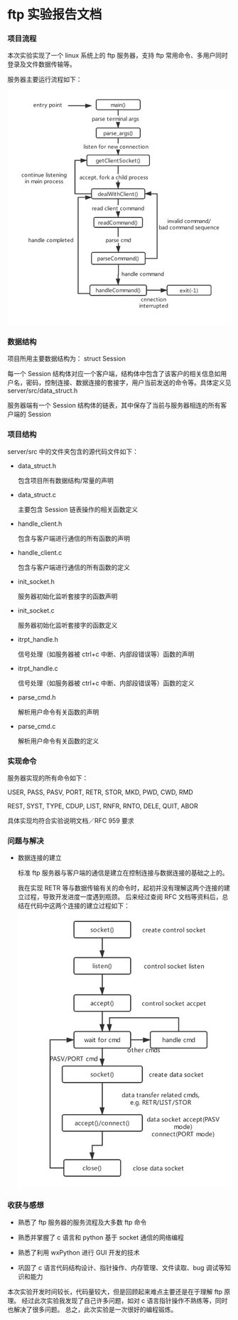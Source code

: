 # ftp 实验报告文档

### 项目流程

本次实验实现了一个 linux 系统上的 ftp 服务器，支持 ftp 常用命令、多用户同时登录及文件数据传输等。

服务器主要运行流程如下：

![flow chart](chart.png "flow chart")

### 数据结构

项目所用主要数据结构为： struct Session

每一个 Session 结构体对应一个客户端，结构体中包含了该客户的相关信息如用户名，密码，控制连接、数据连接的套接字，用户当前发送的命令等。具体定义见 server/src/data_struct.h

服务器端有一个 Session 结构体的链表，其中保存了当前与服务器相连的所有客户端的 Session

### 项目结构

server/src 中的文件夹包含的源代码文件如下：

- data_struct.h

  包含项目所有数据结构/常量的声明

- data_struct.c

  主要包含 Session 链表操作的相关函数定义

- handle_client.h

  包含与客户端进行通信的所有函数的声明

- handle_client.c

  包含与客户端进行通信的所有函数的定义

- init_socket.h

  服务器初始化监听套接字的函数声明

- init_socket.c

  服务器初始化监听套接字的函数定义

- itrpt_handle.h

  信号处理（如服务器被 ctrl+c 中断、内部段错误等）函数的声明

- itrpt_handle.c

  信号处理（如服务器被 ctrl+c 中断、内部段错误等）函数的定义

- parse_cmd.h

  解析用户命令有关函数的声明

- parse_cmd.c

  解析用户命令有关函数的定义

### 实现命令

服务器实现的所有命令如下：

USER, PASS, PASV, PORT, RETR, STOR, MKD, PWD, CWD, RMD

REST, SYST, TYPE, CDUP, LIST, RNFR, RNTO, DELE, QUIT, ABOR

具体实现均符合实验说明文档／RFC 959 要求

### 问题与解决

- 数据连接的建立

  标准 ftp 服务器与客户端的通信是建立在控制连接与数据连接的基础之上的。

  我在实现 RETR 等与数据传输有关的命令时，起初并没有理解这两个连接的建立过程，导致开发进度一度遇到瓶颈。
  后来经过查阅 RFC 文档等资料后，总结在代码中这两个连接的建立过程如下：
  ![flow chart](chart1.png "flow chart")

### 收获与感想

- 熟悉了 ftp 服务器的服务流程及大多数 ftp 命令

- 熟悉并掌握了 c 语言和 python 基于 socket 通信的网络编程

- 熟悉了利用 wxPython 进行 GUI 开发的技术

- 巩固了 c 语言代码结构设计、指针操作、内存管理、文件读取、bug 调试等知识和能力

本次实验开发时间较长，代码量较大，但是回顾起来难点主要还是在于理解 ftp 原理。
经过此次实验我发现了自己许多问题，如对 c 语言指针操作不熟练等，同时也解决了很多问题。
总之，此次实验是一次很好的编程锻炼。
